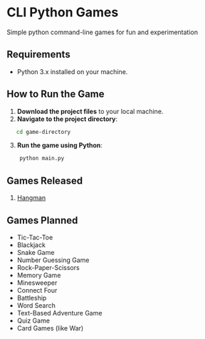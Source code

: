 # CLI Python Games
Simple python command-line games for fun and experimentation

## Requirements
- Python 3.x installed on your machine.

## How to Run the Game

1. **Download the project files** to your local machine.
2. **Navigate to the project directory**:

```bash
   cd game-directory
```

3. **Run the game using Python**:

```bash
    python main.py
```

## Games Released
1. [Hangman](https://github.com/mat-ruszczycky/project-python-games/tree/main/hangman)

## Games Planned
- Tic-Tac-Toe
- Blackjack
- Snake Game
- Number Guessing Game
- Rock-Paper-Scissors
- Memory Game
- Minesweeper
- Connect Four
- Battleship
- Word Search
- Text-Based Adventure Game
- Quiz Game
- Card Games (like War)